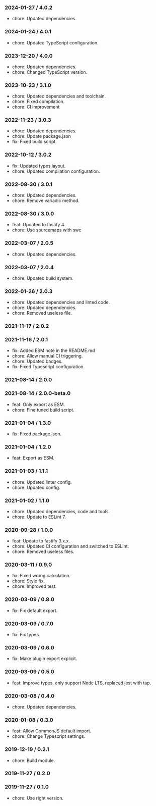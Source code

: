 ### 2024-01-27 / 4.0.2

- chore: Updated dependencies.

### 2024-01-24 / 4.0.1

- chore: Updated TypeScript configuration.

### 2023-12-20 / 4.0.0

- chore: Updated dependencies.
- chore: Changed TypeScript version.

### 2023-10-23 / 3.1.0

- chore: Updated dependencies and toolchain.
- chore: Fixed compilation.
- chore: CI improvement

### 2022-11-23 / 3.0.3

- chore: Updated dependencies.
- chore: Update package.json
- fix: Fixed build script.

### 2022-10-12 / 3.0.2

- fix: Updated types layout.
- chore: Updated compilation configuration.

### 2022-08-30 / 3.0.1

- chore: Updated dependencies.
- chore: Remove variadic method.

### 2022-08-30 / 3.0.0

- feat: Updated to fastify 4.
- chore: Use sourcemaps with swc

### 2022-03-07 / 2.0.5

- chore: Updated dependencies.

### 2022-03-07 / 2.0.4

- chore: Updated build system.

### 2022-01-26 / 2.0.3

- chore: Updated dependencies and linted code.
- chore: Updated dependencies.
- chore: Removed useless file.

### 2021-11-17 / 2.0.2


### 2021-11-16 / 2.0.1

- fix: Added ESM note in the README.md
- chore: Allow manual CI triggering.
- chore: Updated badges.
- fix: Fixed Typescript configuration.

### 2021-08-14 / 2.0.0


### 2021-08-14 / 2.0.0-beta.0

- feat: Only export as ESM.
- chore: Fine tuned build script.

### 2021-01-04 / 1.3.0

- fix: Fixed package.json.

### 2021-01-04 / 1.2.0

- feat: Export as ESM.

### 2021-01-03 / 1.1.1

- chore: Updated linter config.
- chore: Updated config.

### 2021-01-02 / 1.1.0

- chore: Updated dependencies, code and tools.
- chore: Update to ESLint 7.

### 2020-09-28 / 1.0.0

- feat: Update to fastify 3.x.x.
- chore: Updated CI configuration and switched to ESLint.
- chore: Removed useless files.

### 2020-03-11 / 0.9.0

- fix: Fixed wrong calculation.
- chore: Style fix.
- chore: Improved test.

### 2020-03-09 / 0.8.0

- fix: Fix default export.

### 2020-03-09 / 0.7.0

- fix: Fix types.

### 2020-03-09 / 0.6.0

- fix: Make plugin export explicit.

### 2020-03-09 / 0.5.0

- feat: Improve types, only support Node LTS, replaced jest with tap.

### 2020-03-08 / 0.4.0

- chore: Updated dependencies.

### 2020-01-08 / 0.3.0

- feat: Allow CommonJS default import.
- chore: Change Typescript settings.

### 2019-12-19 / 0.2.1

- chore: Build module.

### 2019-11-27 / 0.2.0


### 2019-11-27 / 0.1.0

- chore: Use right version.

